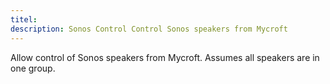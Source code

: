 ```yaml
---
titel: 
description: Sonos Control Control Sonos speakers from Mycroft
---
```

Allow control of Sonos speakers from Mycroft.
Assumes all speakers are in one group.
